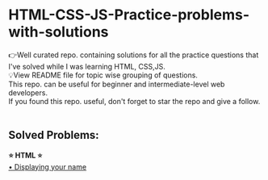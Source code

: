 # HTML-CSS-JS-Practice-problems-with-solutions
👉Well curated repo. containing solutions for all the practice questions that I've solved while I was learning HTML, CSS,JS.<br> 💡View README file for topic wise grouping of questions.<br> This repo. can be useful for beginner and intermediate-level web developers. <br>If you found this repo. useful, don't forget to star the repo and give a follow.<br><br>


<h2>Solved Problems:</h2>
<strong>⭐ HTML ⭐</strong><br>
<a href="https://github.com/Vishruthh/C-or-CPP-Practice-problems-with-solutions/blob/main/blank">
    • Displaying your name
</a><br>
